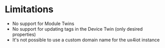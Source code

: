 # Limitations

* No support for Module Twins
* No support for updating tags in the Device Twin \(only desired properties\)
* It's not possible to use a custom domain name for the ux4iot instance

